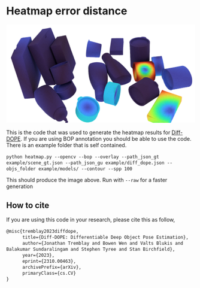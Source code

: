 # Heatmap error distance 

![heatmap example](example.png)

This is the code that was used to generate the heatmap results for [Diff-DOPE](https://arxiv.org/abs/2310.00463). If you are using BOP annotation you should be able to use the code. There is an example folder that is self contained. 

```
python heatmap.py --opencv --bop --overlay --path_json_gt example/scene_gt.json --path_json_gu example/diff_dope.json --objs_folder example/models/ --contour --spp 100
```

This should produce the image above. Run with `--raw` for a faster generation

## How to cite
If you are using this code in your research, please cite this as follow, 
```
@misc{tremblay2023diffdope,
      title={Diff-DOPE: Differentiable Deep Object Pose Estimation}, 
      author={Jonathan Tremblay and Bowen Wen and Valts Blukis and Balakumar Sundaralingam and Stephen Tyree and Stan Birchfield},
      year={2023},
      eprint={2310.00463},
      archivePrefix={arXiv},
      primaryClass={cs.CV}
}
```
